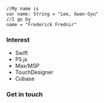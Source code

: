     //My name is
    var name: String = "Lee, Gwan-Gyu"    
    //I go by
    name = "Frederick Frednir"
### Interest
* Swift    
* P5.js
* Max/MSP
* TouchDesigner
* Cubase

### Get in touch

